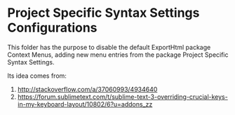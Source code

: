 # Project Specific Syntax Settings Configurations 

This folder has the purpose to disable the default ExportHtml package Context Menus, adding
new menu entries from the package Project Specific Syntax Settings.

Its idea comes from:

1. http://stackoverflow.com/a/37060993/4934640
1. https://forum.sublimetext.com/t/sublime-text-3-overriding-crucial-keys-in-my-keyboard-layout/10802/6?u=addons_zz




